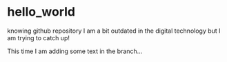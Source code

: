 # hello_world
knowing github repository
I am a bit outdated in the digital technology but I am trying to catch up!

This time I am adding some text in the branch...
